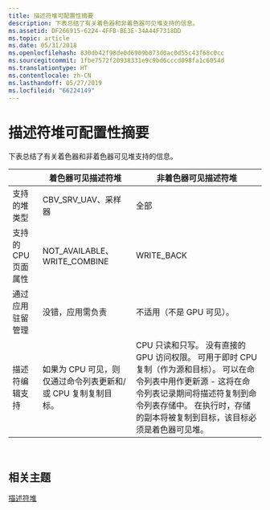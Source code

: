 ```yaml
---
title: 描述符堆可配置性摘要
description: 下表总结了有关着色器和非着色器可见堆支持的信息。
ms.assetid: DF266915-6224-4FFB-BE3E-34A44F7318DD
ms.topic: article
ms.date: 05/31/2018
ms.openlocfilehash: 830db42f98de0d6909b073d0ac0d55c43f68c0cc
ms.sourcegitcommit: 1fbe7572f20938331e9c9bd6cccd098fa1c6054d
ms.translationtype: HT
ms.contentlocale: zh-CN
ms.lasthandoff: 05/27/2019
ms.locfileid: "66224149"
---
```

# <a name="descriptor-heap-configurability-summary"></a>描述符堆可配置性摘要

下表总结了有关着色器和非着色器可见堆支持的信息。



|                               | 着色器可见描述符堆                                                 | 非着色器可见描述符堆                                                                                                                                                                                                                                                                                                                                  |
|-------------------------------|--------------------------------------------------------------------------------|---------------------------------------------------------------------------------------------------------------------------------------------------------------------------------------------------------------------------------------------------------------------------------------------------------------------------------------------------------------------|
| 支持的堆类型          | CBV\_SRV\_UAV、采样器                                                         | 全部                                                                                                                                                                                                                                                                                                                                                                 |
| 支持的 CPU 页面属性 | NOT\_AVAILABLE、WRITE\_COMBINE                                                 | WRITE\_BACK                                                                                                                                                                                                                                                                                                                                                         |
| 通过应用驻留管理   | 没错，应用需负责                                                           | 不适用（不是 GPU 可见）。                                                                                                                                                                                                                                                                                                                                   |
| 描述符编辑支持       | 如果为 CPU 可见，则仅通过命令列表更新和/或 CPU 复制复制目标。 | CPU 只读和只写。 没有直接的 GPU 访问权限。 可用于即时 CPU 复制（作为源和目标）。 可以在命令列表中用作更新源 - 这将在命令列表记录期间将描述符复制到命令列表存储中。 在执行时，存储的副本将被复制到目标，该目标必须是着色器可见堆。 |



 

## <a name="related-topics"></a>相关主题

<dl> <dt>

[描述符堆](descriptor-heaps.md)
</dt> </dl>

 

 




